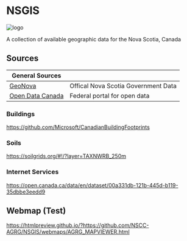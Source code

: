 # NSGIS 
![logo](https://raster.shields.io/badge/status-WIP-yellow.svg)

A collection of available geographic data for the Nova Scotia, Canada

## Sources

| General Sources |  |
|-|-|
| [GeoNova](https://open.canada.ca/en/open-data) | Offical Nova Scotia Government Data | 
| [Open Data Canada](https://nsgi.novascotia.ca/gdd/) | Federal portal for open data|

### Buildings
https://github.com/Microsoft/CanadianBuildingFootprints

### Soils
https://soilgrids.org/#!/?layer=TAXNWRB_250m

### Internet Services
https://open.canada.ca/data/en/dataset/00a331db-121b-445d-b119-35dbbe3eedd9

## Webmap (Test)
https://htmlpreview.github.io/?https://github.com/NSCC-AGRG/NSGIS/webmaps/AGRG_MAPVIEWER.html
